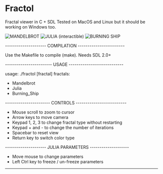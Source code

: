 # Fractol
Fractal viewer in C + SDL
Tested on MacOS and Linux but it should be working on Windows too.


![MANDELBROT](https://i.imgur.com/bx1Gl4e.png)
![JULIA (interactible)](https://i.imgur.com/aJKzXPi.png)
![BURNING SHIP](https://i.imgur.com/8azLELF.png)


--------------------- COMPILATION ------------------------

Use the Makefile to compile (make).
Needs SDL 2.0+

------------------------ USAGE ----------------------------

usage: ./fractol [fractal]
fractals:
+ Mandelbrot
+ Julia
+ Burning_Ship
 
----------------------- CONTROLS --------------------------

+ Mouse scroll to zoom to cursor
+ Arrow keys to move camera
+ Keypad 1, 2, 3 to change fractal type without restarting
+ Keypad + and - to change the number of iterations
+ Spacebar to reset view
+ Return key to switch color type

--------------------- JULIA PARAMETERS --------------------

+ Move mouse to change parameters
+ Left Ctrl key to freeze / un-freeze parameters

-----------------------------------------------------------
